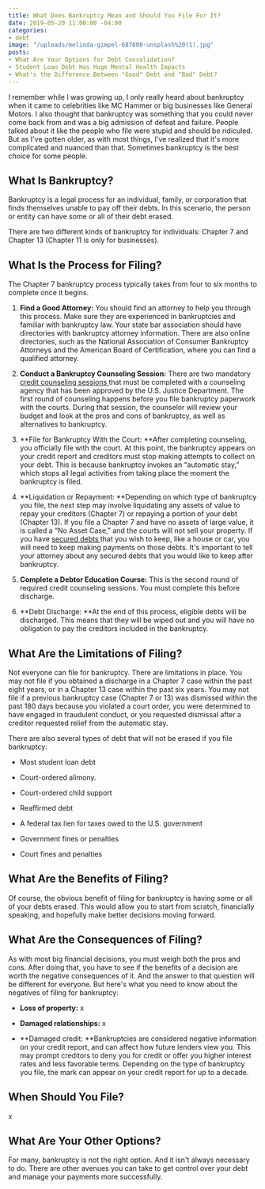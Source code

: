 ```yaml
---
title: What Does Bankruptcy Mean and Should You File For It?
date: 2019-05-20 11:00:00 -04:00
categories:
- debt
image: "/uploads/melinda-gimpel-687600-unsplash%20(1).jpg"
posts:
- What Are Your Options for Debt Consolidation?
- Student Loan Debt Has Huge Mental Health Impacts
- What's the Difference Between "Good" Debt and "Bad" Debt?
---
```


I remember while I was growing up, I only really heard about bankruptcy when it came to celebrities like MC Hammer or big businesses like General Motors. I also thought that bankruptcy was something that you could never come back from and was a big admission of defeat and failure. People talked about it like the people who file were stupid and should be ridiculed. But as I've gotten older, as with most things, I've realized that it's more complicated and nuanced than that. Sometimes bankruptcy is the best choice for some people.

## What Is Bankruptcy?

Bankruptcy is a legal process for an individual, family, or corporation that finds themselves unable to pay off their debts. In this scenario, the person or entity can have some or all of their debt erased.

There are two different kinds of bankruptcy for individuals: Chapter 7 and Chapter 13 (Chapter 11 is only for businesses).

## What Is the Process for Filing?

The Chapter 7 bankruptcy process typically takes from four to six months to complete once it begins.

1. **Find a Good Attorney:** You should find an attorney to help you through this process. Make sure they are experienced in bankruptcies and familiar with bankruptcy law. Your state bar association should have directories with bankruptcy attorney information.  There are also online directories, such as the National Association of Consumer Bankruptcy Attorneys and the American Board of Certification, where you can find a qualified attorney.

2. **Conduct a Bankruptcy Counseling Session:** There are two mandatory [credit counseling sessions ](https://www.greenpath.com/counseling/bankruptcy-counseling/)that must be completed with a counseling agency that has been approved by the U.S. Justice Department. The first round of counseling happens before you file bankruptcy paperwork with the courts. During that session, the counselor will review your budget and look at the pros and cons of bankruptcy, as well as alternatives to bankruptcy.

3. **File for Bankruptcy With the Court: **After completing counseling, you officially file with the court.  At this point, the bankruptcy appears on your credit report and creditors must stop making attempts to collect on your debt. This is because bankruptcy invokes an “automatic stay,” which stops all legal activities from taking place the moment the bankruptcy is filed.

4. **Liquidation or Repayment: **Depending on which type of bankruptcy you file, the next step may involve liquidating any assets of value to repay your creditors (Chapter 7) or repaying a portion of your debt (Chapter 13). If you file a Chapter 7 and have no assets of large value, it is called a “No Asset Case,” and the courts will not sell your property. If you have [secured debts ](https://www.greenpath.com/secured-or-unsecured-loans/)that you wish to keep, like a house or car, you will need to keep making payments on those debts. It's important to tell your attorney about any secured debts that you would like to keep after bankruptcy.

5. **Complete a Debtor Education Course:** This is the second round of required credit counseling sessions. You must complete this before discharge.

6. **Debt Discharge: **At the end of this process, eligible debts will be discharged. This means that they will be wiped out and you will have no obligation to pay the creditors included in the bankruptcy.

## What Are the Limitations of Filing?

Not everyone can file for bankruptcy. There are limitations in place. You may not file if you obtained a discharge in a Chapter 7 case within the past eight years, or in a Chapter 13 case within the past six years. You may not file if a previous bankruptcy case (Chapter 7 or 13) was dismissed within the past 180 days because you violated a court order, you were determined to have engaged in fraudulent conduct, or you requested dismissal after a creditor requested relief from the automatic stay.

There are also several types of debt that will not be erased if you file bankruptcy:

* Most student loan debt

* Court-ordered alimony.

* Court-ordered child support

* Reaffirmed debt

* A federal tax lien for taxes owed to the U.S. government

* Government fines or penalties

* Court fines and penalties

## What Are the Benefits of Filing?

Of course, the obvious benefit of filing for bankruptcy is having some or all of your debts erased. This would allow you to start from scratch, financially speaking, and hopefully make better decisions moving forward.

## What Are the Consequences of Filing?

As with most big financial decisions, you must weigh both the pros and cons. After doing that, you have to see if the benefits of a decision are worth the negative consequences of it. And the answer to that question will be different for everyone. But here's what you need to know about the negatives of filing for bankruptcy:

* **Loss of property:** x

* **Damaged relationships:** x

* **Damaged credit: **Bankruptcies are considered negative information on your credit report, and can affect how future lenders view you. This may prompt creditors to deny you for credit or offer you higher interest rates and less favorable terms. Depending on the type of bankruptcy you file, the mark can appear on your credit report for up to a decade.

## When Should You File?

x

## What Are Your Other Options?

For many, bankruptcy is not the right option. And it isn't always necessary to do. There are other avenues you can take to get control over your debt and manage your payments more successfully.